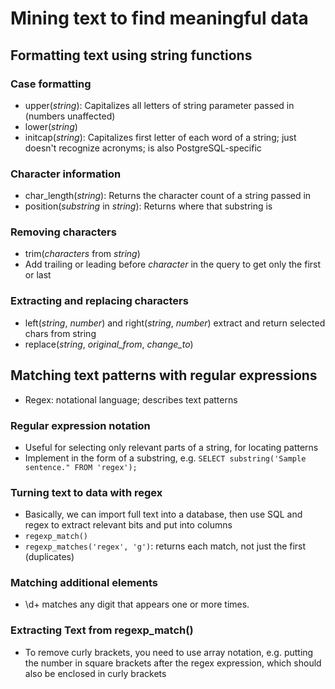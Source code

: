 # Mining text to find meaningful data 

## Formatting text using string functions 

### Case formatting 
- upper(_string_): Capitalizes all letters of string parameter passed in (numbers unaffected)
- lower(_string_)
- initcap(_string_): Capitalizes first letter of each word of a string; just doesn't recognize acronyms; is also PostgreSQL-specific 

### Character information 
- char_length(_string_): Returns the character count of a string passed in 
- position(_substring_ in _string_): Returns where that substring is 

### Removing characters 
- trim(_characters_ from _string_)
- Add trailing or leading before _character_ in the query to get only the first or last 

### Extracting and replacing characters 
- left(_string_, _number_) and right(_string_, _number_) extract and return selected chars from string 
- replace(_string_, _original_from_, _change_to_)

## Matching text patterns with regular expressions 
- Regex: notational language; describes text patterns 

### Regular expression notation 
- Useful for selecting only relevant parts of a string, for locating patterns 
- Implement in the form of a substring, e.g. `SELECT substring('Sample sentence." FROM 'regex');`

### Turning text to data with regex 
- Basically, we can import full text into a database, then use SQL and regex to extract relevant bits and put into columns 
- `regexp_match()` 
- `regexp_matches('regex', 'g')`: returns each  match, not just the first (duplicates)

### Matching additional elements 
- \d+ matches any digit that appears one or more times. 

### Extracting Text from regexp_match() 
- To remove curly brackets, you need to use array notation, e.g. putting the number in square brackets after the regex expression, which should also be enclosed in curly brackets 